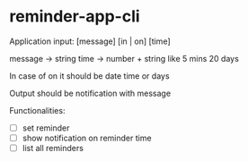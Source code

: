 # reminder-app-cli

Application input: [message] [in | on] [time]

message -> string
time -> number + string like 5 mins 20 days

In case of on it should be date time or days

Output should be notification with message

Functionalities: 

- [ ] set reminder
- [ ] show notification on reminder time
- [ ] list all reminders
